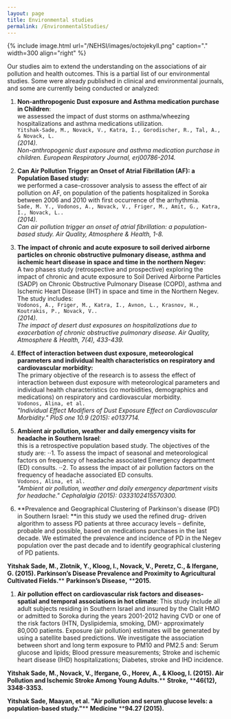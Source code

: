 ```yaml
---
layout: page
title: Environmental studies
permalink: /EnvironmentalStudies/
---
```


{% include image.html url="/NEHSI/images/octojekyll.png" caption="." width=300 align="right" %}

Our studies aim to extend the understanding on the associations of air pollution and health outcomes. This is a partial list of our environmental studies. Some were already published in clinical and environmental journals, and some are currently being conducted or analyzed:  

1. **Non-anthropogenic Dust exposure and Asthma medication purchase in Children**:  
we assessed the impact of dust storms on asthma/wheezing hospitalizations and asthma medications utilization.  
`Yitshak-Sade, M., Novack, V., Katra, I., Gorodischer, R., Tal, A., & Novack, L.`  
_(2014)._  
_Non-anthropogenic dust exposure and asthma medication purchase in children. European Respiratory Journal, erj00786-2014._  

1. **Can Air Pollution Trigger an Onset of Atrial Fibrillation (AF): a Population Based study:**  
we performed a case-crossover analysis to assess the effect of air pollution on AF, on population of the patients hospitalized in	Soroka between 2006 and 2010 with first occurrence of the arrhythmia.  
`Sade, M. Y., Vodonos, A., Novack, V., Friger, M., Amit, G., Katra, I., Novack, L..`  
_(2014).  
Can air pollution trigger an onset of atrial fibrillation: a population-based study. Air Quality, Atmosphere & Health, 1-8._  

1. **The impact of chronic and acute exposure to soil derived airborne	particles on chronic obstructive pulmonary disease, asthma and ischemic heart disease in space and time in the northern Negev:**  
A two phases study (retrospective and prospective) exploring the impact of chronic and acute exposure to Soil Derived Airborne Particles (SADP)  on Chronic Obstructive Pulmonary Disease (COPD), asthma and Ischemic Heart Disease (IHT) in space and time in the Northern Negev. The study includes:  
`Vodonos, A., Friger, M., Katra, I., Avnon, L., Krasnov, H., Koutrakis, P., Novack, V..`  
_(2014).  
The impact of desert dust exposures on hospitalizations due to exacerbation of chronic obstructive pulmonary disease. Air
Quality, Atmosphere & Health, 7(4), 433-439._  

1. **Effect of interaction between dust exposure, meteorological parameters and	individual health characteristics on respiratory and cardiovascular morbidity:**  
The primary objective of the research is to assess the effect of interaction between dust exposure with meteorological parameters and individual health characteristics (co morbidities, demographics and medications) on respiratory and cardiovascular morbidity.  
`Vodonos, Alina, et al.`  
_"Individual Effect Modifiers of Dust Exposure Effect on Cardiovascular Morbidity." PloS one 10.9 (2015): e0137714._  

1. **Ambient air pollution, weather and daily emergency visits for headache in Southern Israel**:  
this is a retrospective population based study. The objectives of the study are:
⋅⋅1. To assess the impact of seasonal and meteorological factors on frequency of headache associated Emergency	department (ED) consults.
⋅⋅2. To assess the impact of air pollution factors on the frequency of headache associated ED consults.  
`Vodonos, Alina, et al.`  
_"Ambient air pollution, weather and daily emergency department visits for headache." Cephalalgia (2015): 0333102415570300._  

1. []()**Prevalence
	and Geographical Clustering of Parkinson's disease (PD) in Southern
	Israel: **in
	this study we used the refined drug- driven algorithm to assess PD
	patients at three accuracy levels – definite, probable and
	possible, based on medications purchases in the last decade.
	We estimated
	the prevalence and incidence of PD in the Negev population over the
	past decade and to identify geographical clustering of PD patients.  

**Yitshak
Sade, M., Zlotnik, Y., Kloog, I., Novack, V., Peretz, C., &
Ifergane, G. (2015). Parkinson’s Disease Prevalence and Proximity
to Agricultural Cultivated Fields.**** ****Parkinson’s
Disease,**** ****2015.‏**

1. **Air
	pollution effect on cardiovascular risk factors and diseases-
	spatial and temporal associations in hot climate**:
	This study include all adult subjects residing in Southern Israel
	and insured by the Clalit HMO  or admitted to Soroka  during the
	years 2001-2012 having CVD or one of the risk factors (HTN,
	Dyslipidemia, smoking, DM)- approximately 80,000 patients. Exposure
	(air pollution) estimates will be generated by using a satellite
	based predictions. We investigate the association between short and
	long term exposure to PM10 and PM2.5 and: Serum
	glucose and lipids;
	Blood pressure measurements; Stroke and ischemic heart disease (IHD)
	hospitalizations;
	Diabetes, stroke and
	IHD incidence. 

[]()**Yitshak
Sade, M., Novack, V., Ifergane, G., Horev, A., & Kloog, I.
(2015). Air Pollution and Ischemic Stroke Among Young
Adults.**** ****Stroke,**** ****46(12),
3348-3353.‏**

**Yitshak
 Sade, Maayan, et al. "Air pollution and serum glucose levels: a
population-based study."**** ****Medicine**** ****94.27
(2015).‏**
